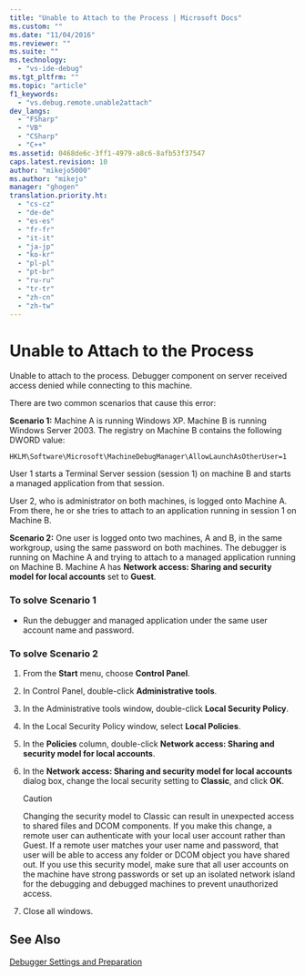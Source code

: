 ```yaml
---
title: "Unable to Attach to the Process | Microsoft Docs"
ms.custom: ""
ms.date: "11/04/2016"
ms.reviewer: ""
ms.suite: ""
ms.technology: 
  - "vs-ide-debug"
ms.tgt_pltfrm: ""
ms.topic: "article"
f1_keywords: 
  - "vs.debug.remote.unable2attach"
dev_langs: 
  - "FSharp"
  - "VB"
  - "CSharp"
  - "C++"
ms.assetid: 0468de6c-3ff1-4979-a8c6-8afb53f37547
caps.latest.revision: 10
author: "mikejo5000"
ms.author: "mikejo"
manager: "ghogen"
translation.priority.ht: 
  - "cs-cz"
  - "de-de"
  - "es-es"
  - "fr-fr"
  - "it-it"
  - "ja-jp"
  - "ko-kr"
  - "pl-pl"
  - "pt-br"
  - "ru-ru"
  - "tr-tr"
  - "zh-cn"
  - "zh-tw"
---
```

# Unable to Attach to the Process
Unable to attach to the process. Debugger component on server received access denied while connecting to this machine.  
  
 There are two common scenarios that cause this error:  
  
 **Scenario 1:** Machine A is running Windows XP. Machine B is running Windows Server 2003. The registry on Machine B contains the following DWORD value:  
  
 `HKLM\Software\Microsoft\MachineDebugManager\AllowLaunchAsOtherUser=1`  
  
 User 1 starts a Terminal Server session (session 1) on machine B and starts a managed application from that session.  
  
 User 2, who is administrator on both machines, is logged onto Machine A. From there, he or she tries to attach to an application running in session 1 on Machine B.  
  
 **Scenario 2:** One user is logged onto two machines, A and B, in the same workgroup, using the same password on both machines. The debugger is running on Machine A and trying to attach to a managed application running on Machine B. Machine A has **Network access: Sharing and security model for local accounts** set to **Guest**.  
  
### To solve Scenario 1  
  
-   Run the debugger and managed application under the same user account name and password.  
  
### To solve Scenario 2  
  
1.  From the **Start** menu, choose **Control Panel**.  
  
2.  In Control Panel, double-click **Administrative tools**.  
  
3.  In the Administrative tools window, double-click **Local Security Policy**.  
  
4.  In the Local Security Policy window, select **Local Policies**.  
  
5.  In the **Policies** column, double-click **Network access: Sharing and security model for local accounts**.  
  
6.  In the **Network access: Sharing and security model for local accounts** dialog box, change the local security setting to **Classic**, and click **OK**.  
  
    > [!CAUTION]
    >  Changing the security model to Classic can result in unexpected access to shared files and DCOM components. If you make this change, a remote user can authenticate with your local user account rather than Guest. If a remote user matches your user name and password, that user will be able to access any folder or DCOM object you have shared out. If you use this security model, make sure that all user accounts on the machine have strong passwords or set up an isolated network island for the debugging and debugged machines to prevent unauthorized access.  
  
7.  Close all windows.  
  
## See Also  
 [Debugger Settings and Preparation](../debugger/debugger-settings-and-preparation.md)